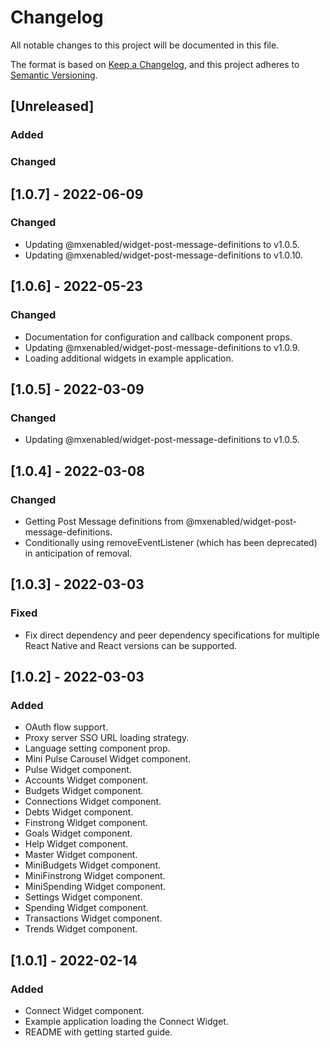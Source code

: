 # Changelog

All notable changes to this project will be documented in this file.

The format is based on [Keep a Changelog](https://keepachangelog.com/en/1.0.0/),
and this project adheres to [Semantic Versioning](https://semver.org/spec/v2.0.0.html).

## [Unreleased]
### Added
### Changed

## [1.0.7] - 2022-06-09
### Changed

- Updating @mxenabled/widget-post-message-definitions to v1.0.5.
- Updating @mxenabled/widget-post-message-definitions to v1.0.10.

## [1.0.6] - 2022-05-23
### Changed

- Documentation for configuration and callback component props.
- Updating @mxenabled/widget-post-message-definitions to v1.0.9.
- Loading additional widgets in example application.

## [1.0.5] - 2022-03-09
### Changed

- Updating @mxenabled/widget-post-message-definitions to v1.0.5.

## [1.0.4] - 2022-03-08
### Changed

- Getting Post Message definitions from
  @mxenabled/widget-post-message-definitions.
- Conditionally using removeEventListener (which has been deprecated) in
  anticipation of removal.


## [1.0.3] - 2022-03-03
### Fixed

- Fix direct dependency and peer dependency specifications for multiple React
  Native and React versions can be supported.

## [1.0.2] - 2022-03-03
### Added

- OAuth flow support.
- Proxy server SSO URL loading strategy.
- Language setting component prop.
- Mini Pulse Carousel Widget component.
- Pulse Widget component.
- Accounts Widget component.
- Budgets Widget component.
- Connections Widget component.
- Debts Widget component.
- Finstrong Widget component.
- Goals Widget component.
- Help Widget component.
- Master Widget component.
- MiniBudgets Widget component.
- MiniFinstrong Widget component.
- MiniSpending Widget component.
- Settings Widget component.
- Spending Widget component.
- Transactions Widget component.
- Trends Widget component.

## [1.0.1] - 2022-02-14
### Added

- Connect Widget component.
- Example application loading the Connect Widget.
- README with getting started guide.
